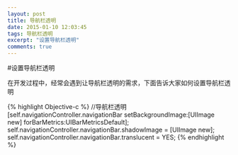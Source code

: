 ```yaml
---
layout: post
title: 导航栏透明
date: 2015-01-10 12:03:45
tags: 导航栏透明
excerpt: "设置导航栏透明"
comments: true
---
```


#设置导航栏透明

在开发过程中，经常会遇到让导航栏透明的需求，下面告诉大家如何设置导航栏透明

{% highlight Objective-c %}
//导航栏透明
[self.navigationController.navigationBar setBackgroundImage:[UIImage new] forBarMetrics:UIBarMetricsDefault];
    self.navigationController.navigationBar.shadowImage = [UIImage new];
    self.navigationController.navigationBar.translucent = YES;
{% endhighlight %}
